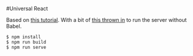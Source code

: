 #Universal React

Based on [this tutorial](https://scotch.io/tutorials/react-on-the-server-for-beginners-build-a-universal-react-and-node-app). With a bit of [this thrown in](https://github.com/babel/example-node-server) to run the server without Babel.

```shell
$ npm install
$ npm run build
$ npm run serve
```